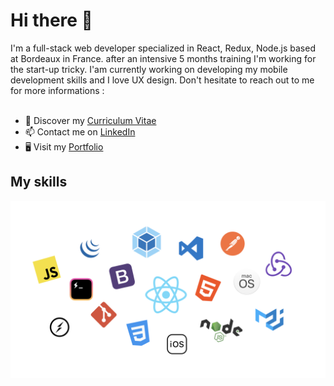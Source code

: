 # Hi there 👋
I'm a full-stack web developer specialized in React, Redux, Node.js based at Bordeaux in France. after an intensive 5 months training I'm working for the start-up tricky.
I'am currently working on developing my mobile development skills and I love UX design.
Don't hesitate to reach out to me for more informations :
<br />
<br />

* 🔖  Discover my [Curriculum Vitae](https://david-faure.fr/David_Faure_Developpeur_Full_Stack.pdf)
* 📫  Contact me on [LinkedIn](https://www.linkedin.com/in/david-faure/)
* 🖥  Visit my [Portfolio](https://david-faure.fr/)


## My skills 
![image](https://github.com/davidfaure/davidfaure/blob/master/img%20for%20github/skills.001.png)



<!--
**davidfaure/davidfaure** is a ✨ _special_ ✨ repository because its `README.md` (this file) appears on your GitHub profile.

Here are some ideas to get you started:

- 🔭 I’m currently working on ...
- 🌱 I’m currently learning ...
- 👯 I’m looking to collaborate on ...
- 🤔 I’m looking for help with ...
- 💬 Ask me about ...
- 📫 How to reach me: ...
- 😄 Pronouns: ...
- ⚡ Fun fact: ...
-->
